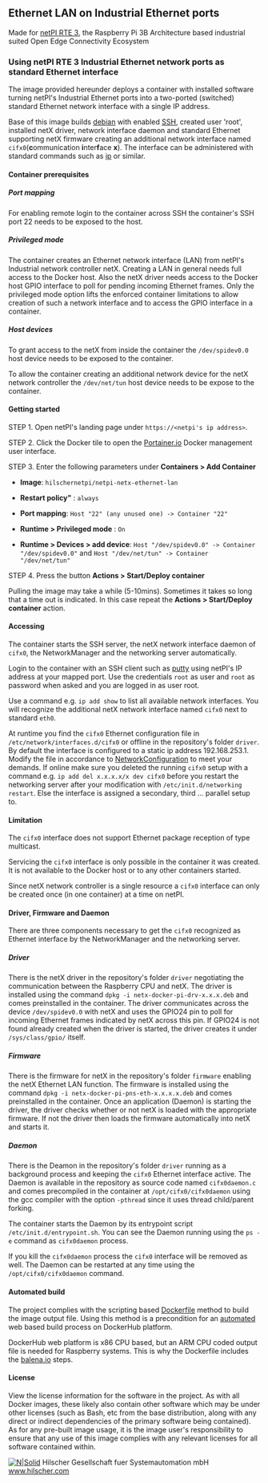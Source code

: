 ## Ethernet LAN on Industrial Ethernet ports

Made for [netPI RTE 3](https://www.netiot.com/netpi/), the Raspberry Pi 3B Architecture based industrial suited Open Edge Connectivity Ecosystem

### Using netPI RTE 3 Industrial Ethernet network ports as standard Ethernet interface

The image provided hereunder deploys a container with installed software turning netPI's Industrial Ethernet ports into a two-ported (switched) standard Ethernet network interface with a single IP address.

Base of this image builds [debian](https://www.balena.io/docs/reference/base-images/base-images/) with enabled [SSH](https://en.wikipedia.org/wiki/Secure_Shell), created user 'root', installed netX driver, network interface daemon and standard Ethernet supporting netX firmware creating an additional network interface named `cifx0`(**c**ommunication **i**nter**f**ace **x**).  The interface can be administered with standard commands such as [ip](https://linux.die.net/man/8/ip) or similar.

#### Container prerequisites

##### Port mapping

For enabling remote login to the container across SSH the container's SSH port 22 needs to be exposed to the host.

##### Privileged mode

The container creates an Ethernet network interface (LAN) from netPI's Industrial network controller netX. Creating a LAN in general needs full access to the Docker host. Also the netX driver needs access to the Docker host GPIO interface to poll for pending incoming Ethernet frames.  Only the privileged mode option lifts the enforced container limitations to allow creation of such a network interface and to access the GPIO interface in a container.

##### Host devices

To grant access to the netX from inside the container the `/dev/spidev0.0` host device needs to be exposed to the container.

To allow the container creating an additional network device for the netX network controller the `/dev/net/tun` host device needs to be expose to the container.

#### Getting started

STEP 1. Open netPI's landing page under `https://<netpi's ip address>`.

STEP 2. Click the Docker tile to open the [Portainer.io](http://portainer.io/) Docker management user interface.

STEP 3. Enter the following parameters under **Containers > Add Container**

* **Image**: `hilschernetpi/netpi-netx-ethernet-lan`

* **Restart policy"** : `always`

* **Port mapping**: `Host "22" (any unused one) -> Container "22"`

* **Runtime > Privileged mode** : `On`

* **Runtime > Devices > add device**: `Host "/dev/spidev0.0" -> Container "/dev/spidev0.0"` and `Host "/dev/net/tun" -> Container "/dev/net/tun"`

STEP 4. Press the button **Actions > Start/Deploy container**

Pulling the image may take a while (5-10mins). Sometimes it takes so long that a time out is indicated. In this case repeat the **Actions > Start/Deploy container** action.

#### Accessing

The container starts the SSH server, the netX network interface daemon of `cifx0`, the NetworkManager and the networking server automatically.

Login to the container with an SSH client such as [putty](http://www.putty.org/) using netPI's IP address at your mapped port. Use the credentials `root` as user and `root` as password when asked and you are logged in as user root.

Use a command e.g. `ip add show` to list all available network interfaces. You will recognize the additional netX network interface named `cifx0` next to standard `eth0`. 

At runtime you find the `cifx0` Ethernet configuration file in `/etc/network/interfaces.d/cifx0` or offline in the repository's folder `driver`. By default the interface is configured to a static ip address 192.168.253.1. Modify the file in accordance to [NetworkConfiguration](https://wiki.debian.org/NetworkConfiguration) to meet your demands. If online make sure you deleted the running `cifx0` setup with a command e.g. `ip add del x.x.x.x/x dev cifx0` before you restart the networking server after your modification with `/etc/init.d/networking restart`. Else the interface is assigned a secondary, third ... parallel setup to.

#### Limitation

The `cifx0` interface does not support Ethernet package reception of type multicast.

Servicing the `cifx0` interface is only possible in the container it was created. It is not available to the Docker host or to any other containers started.

Since netX network controller is a single resource a `cifx0` interface can only be created once (in one container) at a time on netPI.

#### Driver, Firmware and Daemon

There are three components necessary to get the `cifx0` recognized as Ethernet interface by the NetworkManager and the networking server.

##### Driver

There is the netX driver in the repository's folder `driver` negotiating the communication between the Raspberry CPU and netX. The driver is installed using the command `dpkg -i netx-docker-pi-drv-x.x.x.deb` and comes preinstalled in the container. The driver communicates across the device `/dev/spidev0.0` with netX and uses the GPIO24 pin to poll for incoming Ethernet frames indicated by netX across this pin. If GPIO24 is not found already created when the driver is started, the driver creates it under `/sys/class/gpio/` itself.

##### Firmware

There is the firmware for netX in the repository's folder `firmware` enabling the netX Ethernet LAN function. The firmware is installed using the command `dpkg -i netx-docker-pi-pns-eth-x.x.x.x.deb` and comes preinstalled in the container. Once an application (Daemon) is starting the driver, the driver checks whether or not netX is loaded with the appropriate firmware. If not the driver then loads the firmware automatically into netX and starts it.

##### Daemon

There is the Deamon in the repository's folder `driver` running as a background process and keeping the `cifx0` Ethernet interface active. The Daemon is available in the repository as source code named `cifx0daemon.c` and comes precompiled in the container at `/opt/cifx0/cifx0daemon` using the gcc compiler with the option `-pthread` since it uses thread child/parent forking. 

The container starts the Daemon by its entrypoint script `/etc/init.d/entrypoint.sh`. You can see the Daemon running using the `ps -e` command as `cifx0daemon` process.

If you kill the `cifx0daemon` process the `cifx0` interface will be removed as well. The Daemon can be restarted at any time using the `/opt/cifx0/cifx0daemon` command.

#### Automated build

The project complies with the scripting based [Dockerfile](https://docs.docker.com/engine/reference/builder/) method to build the image output file. Using this method is a precondition for an [automated](https://docs.docker.com/docker-hub/builds/) web based build process on DockerHub platform.

DockerHub web platform is x86 CPU based, but an ARM CPU coded output file is needed for Raspberry systems. This is why the Dockerfile includes the [balena.io](https://balena.io/blog/building-arm-containers-on-any-x86-machine-even-dockerhub/) steps.

#### License

View the license information for the software in the project. As with all Docker images, these likely also contain other software which may be under other licenses (such as Bash, etc from the base distribution, along with any direct or indirect dependencies of the primary software being contained).
As for any pre-built image usage, it is the image user's responsibility to ensure that any use of this image complies with any relevant licenses for all software contained within.

[![N|Solid](http://www.hilscher.com/fileadmin/templates/doctima_2013/resources/Images/logo_hilscher.png)](http://www.hilscher.com)  Hilscher Gesellschaft fuer Systemautomation mbH  www.hilscher.com
